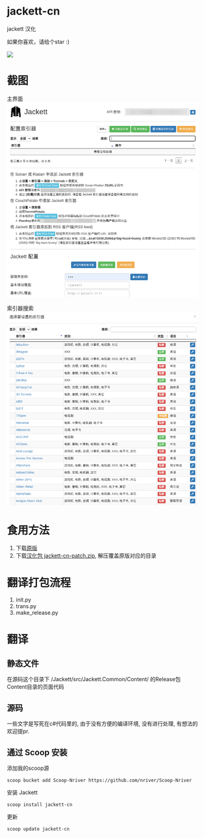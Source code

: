 # jackett-cn

jackett 汉化

如果你喜欢，请给个star :)

<a href="https://count.getloli.com"><img align="center" src="https://count.getloli.com/get/@Nriver_jackett-translation"></a><br>

# 截图

主界面
![](docs/screenshot_1.png)

索引器搜索
![](docs/screenshot_2.png)

# 食用方法

1. 下载[原版](https://github.com/Jackett/Jackett/releases)
2. 下载[汉化包 jackett-cn-patch.zip](https://github.com/Nriver/jackett-translation/releases), 解压覆盖原版对应的目录

# 翻译打包流程

1. init.py
2. trans.py
3. make_release.py

# 翻译

## 静态文件

在源码这个目录下 /Jackett/src/Jackett.Common/Content/ 的Release包Content目录的页面代码

## 源码

一些文字是写死在c#代码里的, 由于没有方便的编译环境, 没有进行处理, 有想法的欢迎提pr.

## 通过 Scoop 安装

添加我的scoop源

```
scoop bucket add Scoop-Nriver https://github.com/nriver/Scoop-Nriver
```

安装 Jackett

```
scoop install jackett-cn
```

更新

```
scoop update jackett-cn
```
